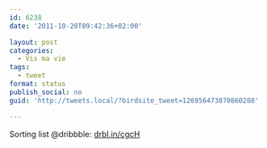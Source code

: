 ```yaml
---
id: 6238
date: '2011-10-20T09:42:36+02:00'

layout: post
categories:
  - Vis ma vie
tags:
  - tweet
format: status
publish_social: no
guid: 'http://tweets.local/?birdsite_tweet=126956473870860288'

---
```


Sorting list @dribbble: [drbl.in/cgcH](http://drbl.in/cgcH)